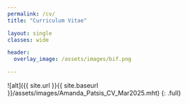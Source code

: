 ```yaml
---
permalink: /cv/
title: "Curriculum Vitae"

layout: single
classes: wide

header:
  overlay_image: /assets/images/bif.png

---
```


![alt]({{ site.url }}{{ site.baseurl }}/assets/images/Amanda_Patsis_CV_Mar2025.mht)
{: .full}
